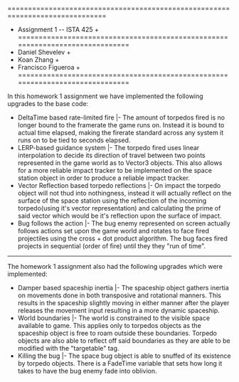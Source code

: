 ==============================================================================
+ Assignment 1 -- ISTA 425                                                   +
==============================================================================
+	Daniel Shevelev							     +
+	Koan Zhang							     +
+	Francisco Figueroa						     +
==============================================================================

In this homework 1 assignment we have implemented the following upgrades to the base code:

* DeltaTime based rate-limited fire
	|- The amount of torpedos fired is no longer bound to the framerate the game runs on.
	   Instead it is bound to actual time elapsed, making the firerate standard across 
	   any system it runs on to be tied to seconds elapsed. 
* LERP-based guidance system
	|- The torpedo fired uses linear interpolation to decide its direction of travel 
	   between two points represented in the game world as to Vector3 objects. This also
	   allows for a more reliable impact tracker to be implemented on the space station 
	   object in order to produce a reliable impact tracker.
* Vector Reflection based torpedo reflections
	|- On impact the torpedo object will not thud into nothingness, instead it will
	   actually reflect on the surface of the space station using the reflection of the
	   incoming torpedo(using it's vector representation) and calculating the prime of
	   said vector which would be it's reflection upon the surface of impact.
* Bug follows the action
	|- The bug enemy represented on screen actually follows actions set upon the game 
	   world and rotates to face fired projectiles using the cross + dot product 
	   algorithm. The bug faces fired projects in sequential (order of fire) until they
	   they "run of time".
___________________________________________________________________________________________

The homework 1 assignment also had the following upgrades which were implemented:

* Damper based spaceship inertia
	|- The spaceship object gathers inertia on movements done in both transposive and 
	   rotational manners. This results in the spaceship slightly moving in either manner
	   after the player releases the movement input resulting in a more dynamic spaceship.
* World boundaries
	|- The world is constrained to the visible space available to game. This applies only
	   to torpedos objects as the spaceship object is free to roam outside these
	   boundaries. Torpedo objects are also able to reflect off said boundaries as they
	   are able to be modified with the "targetable" tag.
* Killing the bug
	|- The space bug object is able to snuffed of its existence by torpedo objects. There
	   is a FadeTime variable that sets how long it takes to have the bug enemy fade into
	   oblivion. 

